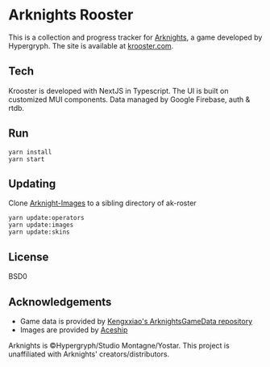 # Arknights Rooster
This is a collection and progress tracker for [Arknights](https://www.arknights.global/), a game developed by Hypergryph.
The site is available at [krooster.com](https://krooster.com/).

## Tech
Krooster is developed with NextJS in Typescript. The UI is built on customized MUI components. Data managed by Google Firebase, auth & rtdb.

## Run
```shell
yarn install
yarn start
```

## Updating
Clone [Arknight-Images](https://github.com/Aceship/Arknight-Images.git) to a sibling directory of ak-roster
```shell
yarn update:operators
yarn update:images
yarn update:skins
```

## License
BSD0

## Acknowledgements
- Game data is provided by [Kengxxiao's ArknightsGameData repository](https://github.com/Kengxxiao/ArknightsGameData)
- Images are provided by [Aceship](https://github.com/Aceship/AN-EN-Tags)

Arknights is &copy;Hypergryph/Studio Montagne/Yostar. This project is unaffiliated with Arknights' creators/distributors.
